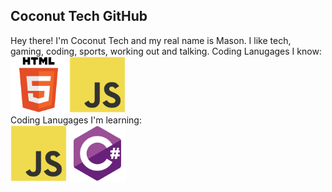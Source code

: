## Coconut Tech GitHub
Hey there! I'm Coconut Tech and my real name is Mason. 
I like tech, gaming, coding, sports, working out and talking. 
Coding Lanugages I know: 
<img src="https://raw.githubusercontent.com/devicons/devicon/master/icons/html5/html5-original-wordmark.svg" height="90" width="auto">
<img src="https://raw.githubusercontent.com/devicons/devicon/master/icons/javascript/javascript-original.svg" height="90" width="auto">
<br>
Coding Lanugages I'm learning:
<br>
<img src="https://raw.githubusercontent.com/devicons/devicon/master/icons/javascript/javascript-original.svg" height="90" width="auto">
<img src="https://raw.githubusercontent.com/devicons/devicon/master/icons/csharp/csharp-original.svg" height="90" width="auto">
